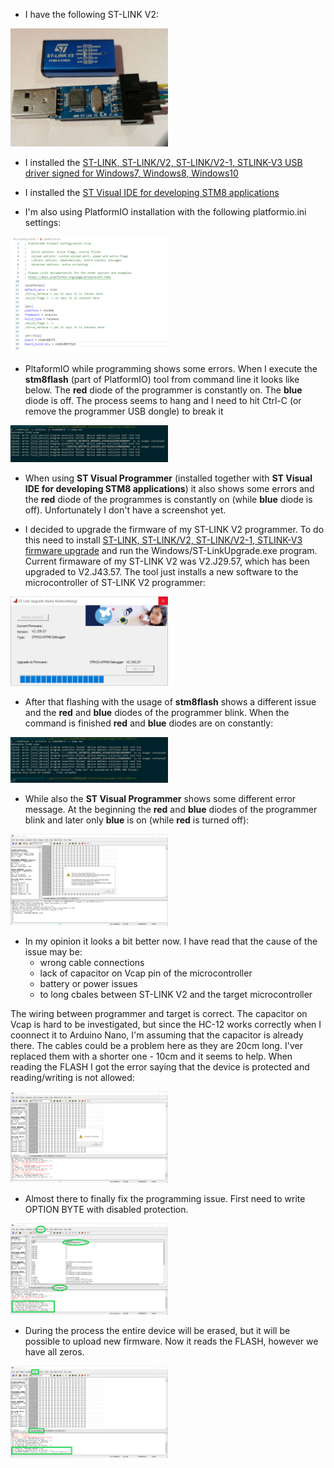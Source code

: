 

 * I have the following ST-LINK V2:

<img src="https://raw.githubusercontent.com/wmarkow/arduino-sandbox/master/st-link-v2/doc/03.jpg" width="50%" >


 * I installed the [ST-LINK, ST-LINK/V2, ST-LINK/V2-1, STLINK-V3 USB driver signed for Windows7, Windows8, Windows10](https://www.st.com/en/development-tools/stsw-link009.html)

 * I installed the [ST Visual IDE for developing STM8 applications ](https://www.st.com/en/development-tools/stvd-stm8.html)


 * I'm also using PlatformIO installation with the following platformio.ini settings:

<img src="https://raw.githubusercontent.com/wmarkow/arduino-sandbox/master/st-link-v2/doc/04.png" width="50%" >


 * PltaformIO while programming shows some errors. When I execute the **stm8flash** (part of PlatformIO) tool from command line it looks like below. The **red** diode
of the programmer is constantly on. The **blue** diode is off. The process seems to hang and I need to hit Ctrl-C (or remove the programmer USB dongle) to break it 

<img src="https://raw.githubusercontent.com/wmarkow/arduino-sandbox/master/st-link-v2/doc/05.png" width="50%" >


 * When using **ST Visual Programmer** (installed together with **ST Visual IDE for developing STM8 applications**) it also shows
some errors and the **red** diode of the programmes is constantly on (while **blue** diode is off). Unfortunately I don't have a screenshot yet.


 * I decided to upgrade the firmware of my ST-LINK V2 programmer. To do this need to install [ST-LINK, ST-LINK/V2, ST-LINK/V2-1, STLINK-V3 firmware upgrade](https://www.st.com/en/development-tools/stsw-link007.html)
and run the Windows/ST-LinkUpgrade.exe program. Current firmaware of my ST-LINK V2 was V2.J29.57, which has been upgraded to V2.J43.57.
The tool just installs a new software to the microcontroller of ST-LINK V2 programmer:

<img src="https://raw.githubusercontent.com/wmarkow/arduino-sandbox/master/st-link-v2/doc/10.png" width="50%" >


 * After that flashing with the usage of **stm8flash** shows a different issue and the **red** and **blue** diodes of the programmer blink.
When the command is finished **red** and **blue** diodes are on constantly:

<img src="https://raw.githubusercontent.com/wmarkow/arduino-sandbox/master/st-link-v2/doc/15.png" width="50%" >


 * While also the **ST Visual Programmer** shows some different error message. At the beginning the **red** and **blue** diodes of the programmer blink
and later only **blue** is on (while **red** is turned off):

<img src="https://raw.githubusercontent.com/wmarkow/arduino-sandbox/master/st-link-v2/doc/20.png" width="50%" >


 * In my opinion it looks a bit better now. I have read that the cause of the issue may be:
   * wrong cable connections
   * lack of capacitor on Vcap pin of the microcontroller
   * battery or power issues
   * to long cbales between ST-LINK V2 and the target microcontroller
   
 The wiring between programmer and target is correct. The capacitor on Vcap is hard to be investigated, but since the HC-12 works correctly when I
 coonnect it to Arduino Nano, I'm assuming that the capacitor is already there. The cables could be a problem here as they are 20cm long. I'ver replaced
 them with a shorter one - 10cm and it seems to help. When reading the FLASH I got the error saying that the device is protected and reading/writing is
 not allowed:
 
<img src="https://raw.githubusercontent.com/wmarkow/arduino-sandbox/master/st-link-v2/doc/25.png" width="50%" >
 
 
 
 * Almost there to finally fix the programming issue. First need to write OPTION BYTE with disabled protection.

<img src="https://raw.githubusercontent.com/wmarkow/arduino-sandbox/master/st-link-v2/doc/30.png" width="50%" >
 
 * During the process the entire device will be erased, but it will be possible to upload new firmware. Now it reads the FLASH,
however we have all zeros. 

<img src="https://raw.githubusercontent.com/wmarkow/arduino-sandbox/master/st-link-v2/doc/35.png" width="50%" >